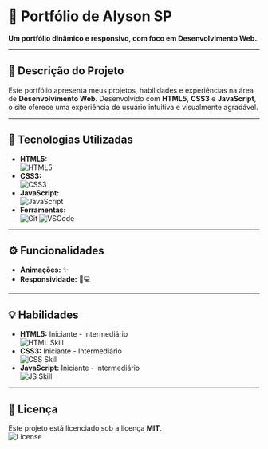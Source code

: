 # 💼 Portfólio de Alyson SP

**Um portfólio dinâmico e responsivo, com foco em Desenvolvimento Web.**

---

## 📝 Descrição do Projeto
Este portfólio apresenta meus projetos, habilidades e experiências na área de **Desenvolvimento Web**. Desenvolvido com **HTML5**, **CSS3** e **JavaScript**, o site oferece uma experiência de usuário intuitiva e visualmente agradável.

---

## 🚀 Tecnologias Utilizadas
* **HTML5:**  
  ![HTML5](https://img.shields.io/badge/-HTML5-E34F26?logo=html5&logoColor=white&style=flat)
* **CSS3:**  
  ![CSS3](https://img.shields.io/badge/-CSS3-1572B6?logo=css3&logoColor=white&style=flat)
* **JavaScript:**  
  ![JavaScript](https://img.shields.io/badge/-JavaScript-F7DF1E?logo=javascript&logoColor=black&style=flat)
* **Ferramentas:**  
  ![Git](https://img.shields.io/badge/-Git-F05032?logo=git&logoColor=white&style=flat) 
  ![VSCode](https://img.shields.io/badge/-VSCode-007ACC?logo=visualstudiocode&logoColor=white&style=flat)

---

## ⚙️ Funcionalidades
* **Animações:** ✨
* **Responsividade:** 📱💻

---

## 💡 Habilidades
* **HTML5:** Iniciante - Intermediário  
  ![HTML Skill](https://img.shields.io/badge/-HTML5-E34F26?logo=html5&logoColor=white&style=flat-square)
* **CSS3:** Iniciante - Intermediário  
  ![CSS Skill](https://img.shields.io/badge/-CSS3-1572B6?logo=css3&logoColor=white&style=flat-square)
* **JavaScript:** Iniciante - Intermediário  
  ![JS Skill](https://img.shields.io/badge/-JavaScript-F7DF1E?logo=javascript&logoColor=black&style=flat-square)

---

## 📄 Licença
Este projeto está licenciado sob a licença **MIT**.  
![License](https://img.shields.io/badge/License-MIT-green)

